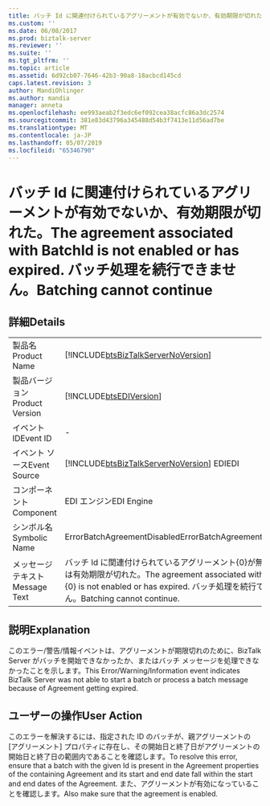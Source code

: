 ```yaml
---
title: バッチ Id に関連付けられているアグリーメントが有効でないか、有効期限が切れた。 バッチ処理を続行できません |Microsoft Docs
ms.custom: ''
ms.date: 06/08/2017
ms.prod: biztalk-server
ms.reviewer: ''
ms.suite: ''
ms.tgt_pltfrm: ''
ms.topic: article
ms.assetid: 6d92cb07-7646-42b3-90a8-18acbcd145cd
caps.latest.revision: 3
author: MandiOhlinger
ms.author: mandia
manager: anneta
ms.openlocfilehash: ee993aeab2f3edc6ef092cea38acfc86a3dc2574
ms.sourcegitcommit: 381e83d43796a345488d54b3f7413e11d56ad7be
ms.translationtype: MT
ms.contentlocale: ja-JP
ms.lasthandoff: 05/07/2019
ms.locfileid: "65346790"
---
```

# <a name="the-agreement-associated-with-batchid-is-not-enabled-or-has-expired-batching-cannot-continue"></a><span data-ttu-id="c7939-103">バッチ Id に関連付けられているアグリーメントが有効でないか、有効期限が切れた。</span><span class="sxs-lookup"><span data-stu-id="c7939-103">The agreement associated with BatchId is not enabled or has expired.</span></span> <span data-ttu-id="c7939-104">バッチ処理を続行できません。</span><span class="sxs-lookup"><span data-stu-id="c7939-104">Batching cannot continue</span></span>
## <a name="details"></a><span data-ttu-id="c7939-105">詳細</span><span class="sxs-lookup"><span data-stu-id="c7939-105">Details</span></span>  
  
|                 |                                                                                                    |
|-----------------|----------------------------------------------------------------------------------------------------|
|  <span data-ttu-id="c7939-106">製品名</span><span class="sxs-lookup"><span data-stu-id="c7939-106">Product Name</span></span>   |         [!INCLUDE[btsBizTalkServerNoVersion](../includes/btsbiztalkservernoversion-md.md)]         |
| <span data-ttu-id="c7939-107">製品バージョン</span><span class="sxs-lookup"><span data-stu-id="c7939-107">Product Version</span></span> |                     [!INCLUDE[btsEDIVersion](../includes/btsediversion-md.md)]                     |
|    <span data-ttu-id="c7939-108">イベント ID</span><span class="sxs-lookup"><span data-stu-id="c7939-108">Event ID</span></span>     |                                                 -                                                  |
|  <span data-ttu-id="c7939-109">イベント ソース</span><span class="sxs-lookup"><span data-stu-id="c7939-109">Event Source</span></span>   |       [!INCLUDE[btsBizTalkServerNoVersion](../includes/btsbiztalkservernoversion-md.md)] <span data-ttu-id="c7939-110">EDI</span><span class="sxs-lookup"><span data-stu-id="c7939-110">EDI</span></span>       |
|    <span data-ttu-id="c7939-111">コンポーネント</span><span class="sxs-lookup"><span data-stu-id="c7939-111">Component</span></span>    |                                             <span data-ttu-id="c7939-112">EDI エンジン</span><span class="sxs-lookup"><span data-stu-id="c7939-112">EDI Engine</span></span>                                             |
|  <span data-ttu-id="c7939-113">シンボル名</span><span class="sxs-lookup"><span data-stu-id="c7939-113">Symbolic Name</span></span>  |                                    <span data-ttu-id="c7939-114">ErrorBatchAgreementDisabled</span><span class="sxs-lookup"><span data-stu-id="c7939-114">ErrorBatchAgreementDisabled</span></span>                                     |
|  <span data-ttu-id="c7939-115">メッセージ テキスト</span><span class="sxs-lookup"><span data-stu-id="c7939-115">Message Text</span></span>   | <span data-ttu-id="c7939-116">バッチ Id に関連付けられているアグリーメント{0}が無効または有効期限が切れた。</span><span class="sxs-lookup"><span data-stu-id="c7939-116">The agreement associated with BatchId {0} is not enabled or has expired.</span></span> <span data-ttu-id="c7939-117">バッチ処理を続行できません。</span><span class="sxs-lookup"><span data-stu-id="c7939-117">Batching cannot continue.</span></span> |
  
## <a name="explanation"></a><span data-ttu-id="c7939-118">説明</span><span class="sxs-lookup"><span data-stu-id="c7939-118">Explanation</span></span>  
 <span data-ttu-id="c7939-119">このエラー/警告/情報イベントは、アグリーメントが期限切れのために、BizTalk Server がバッチを開始できなかったか、またはバッチ メッセージを処理できなかったことを示します。</span><span class="sxs-lookup"><span data-stu-id="c7939-119">This Error/Warning/Information event indicates BizTalk Server was not able to start a batch or process a batch message because of Agreement getting expired.</span></span>  
  
## <a name="user-action"></a><span data-ttu-id="c7939-120">ユーザーの操作</span><span class="sxs-lookup"><span data-stu-id="c7939-120">User Action</span></span>  
 <span data-ttu-id="c7939-121">このエラーを解決するには、指定された ID のバッチが、親アグリーメントの [アグリーメント] プロパティに存在し、その開始日と終了日がアグリーメントの開始日と終了日の範囲内であることを確認します。</span><span class="sxs-lookup"><span data-stu-id="c7939-121">To resolve this error, ensure that a batch with the given Id is present in the Agreement properties of the containing Agreement and its start and end date fall within the start and end dates of the Agreement.</span></span> <span data-ttu-id="c7939-122">また、アグリーメントが有効になっていることを確認します。</span><span class="sxs-lookup"><span data-stu-id="c7939-122">Also make sure that the agreement is enabled.</span></span>